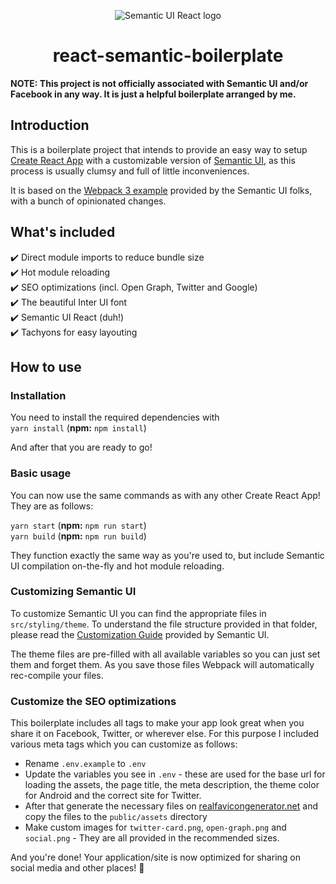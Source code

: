 <p align="center">
    <img src="https://react.semantic-ui.com/logo.png" alt="Semantic UI React logo" align="center">
</p>

<h1 align="center">react-semantic-boilerplate</h1>

**NOTE: This project is not officially associated with Semantic UI and/or Facebook in any way. It is just a helpful boilerplate arranged by me.**

## Introduction

This is a boilerplate project that intends to provide an easy way to setup [Create React App](https://github.com/facebookincubator/create-react-app) with a customizable version of [Semantic UI](https://semantic-ui.com/), as this process is usually clumsy and full of little inconveniences.

It is based on the [Webpack 3 example](https://github.com/Semantic-Org/Semantic-UI-React/tree/master/examples/webpack3) provided by the Semantic UI folks, with a bunch of opinionated changes.

## What's included

:heavy_check_mark: Direct module imports to reduce bundle size  
:heavy_check_mark: Hot module reloading  
:heavy_check_mark: SEO optimizations (incl. Open Graph, Twitter and Google)  
:heavy_check_mark: The beautiful Inter UI font  
:heavy_check_mark: Semantic UI React (duh!)  
:heavy_check_mark: Tachyons for easy layouting

## How to use

### Installation

You need to install the required dependencies with  
`yarn install` (**npm:** `npm install`)

And after that you are ready to go!

### Basic usage

You can now use the same commands as with any other Create React App! They are as follows:

`yarn start` (**npm:** `npm run start`)  
`yarn build` (**npm:** `npm run build`)

They function exactly the same way as you're used to, but include Semantic UI compilation on-the-fly and hot module reloading.

### Customizing Semantic UI

To customize Semantic UI you can find the appropriate files in `src/styling/theme`. To understand the file structure provided in that folder, please read the [Customization Guide](http://learnsemantic.com/developing/customizing.html) provided by Semantic UI.

The theme files are pre-filled with all available variables so you can just set them and forget them. As you save those files Webpack will automatically rec-compile your files.

### Customize the SEO optimizations

This boilerplate includes all tags to make your app look great when you share it on Facebook, Twitter, or wherever else. For this purpose I included various meta tags which you can customize as follows:

* Rename `.env.example` to `.env`
* Update the variables you see in `.env` - these are used for the base url for loading the assets, the page title, the meta description, the theme color for Android and the correct site for Twitter.
* After that generate the necessary files on [realfavicongenerator.net](https://realfavicongenerator.net/) and copy the files to the `public/assets` directory
* Make custom images for `twitter-card.png`, `open-graph.png` and `social.png` - They are all provided in the recommended sizes.

And you're done! Your application/site is now optimized for sharing on social media and other places! :tada:
